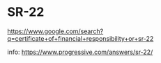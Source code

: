 # SR-22
https://www.google.com/search?q=certificate+of+financial+responsibility+or+sr-22

info:
https://www.progressive.com/answers/sr-22/
